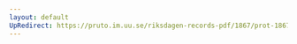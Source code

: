 ```yaml
---
layout: default
UpRedirect: https://pruto.im.uu.se/riksdagen-records-pdf/1867/prot-1867--fk--307/prot-1867--fk--307_000.pdf
---
```

